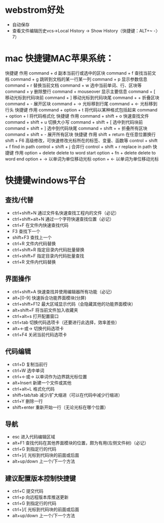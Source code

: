 # webstrom好处
* 自动保存
* 查看文件编辑历史vcs->Local History -> Show History（快捷键：ALT+~ -〉7）

# mac 快捷键MAC苹果系统：

快捷键	作用
command + d	副本当前行或选中的区块
command + f	查找当前文档
command + g	跳转到文档的某一行某一列
command + p	显示参数信息
command + r	替换当前文档
command + w	选中当前单词、行、区块等
command + y	删除整行
command + mouseover	显示主要信息
command + [	移动光标到代码块前
command + ]	移动光标到代码块尾
command + +	折叠区块
command + -	展开区块
command + ->	光标移到行尾
command + <-	光标移到行头
快捷键	作用
command + option + t	将代码以某种格式包括起来
command + option + l	将代码格式化
快捷键	作用
command + shift + o	快速查找文件
command + shift + u	切换大小写
command + shift + [	选中到代码块前
command + shift + ]	选中到代码块尾
command + shift + +	折叠所有区块
command + shift + -	展开所有区块
快捷键	作用
shift + return	在任意位置换行
shift + F6	高级修改，可快速修改光标所在的标签、变量、函数等
control + shift + f	find in path
control + shift + j	合并行
control + shift + r	replace in path
快捷键	作用
option + delete	delete to word start
option + fn + delete	delete to word end
option + ->	以单词为单位移动光标
option + <-	以单词为单位移动光标




# 快捷键windows平台
## 查找/代替
* ctrl+shift+N	通过文件名快速查找工程内的文件（必记）
* ctrl+shift+alt+N	通过一个字符快速查找位置（必记）
* ctrl+F 在文件内快速查找代码
* F3 查找下一个
* shift+F3	查找上一个
* ctrl+R 文件内代码替换
* ctrl+shift+R 指定目录内代码批量替换
* ctrl+shift+F 指定目录内代码批量查找
* ctrl+R 文件内代码替换
## 界面操作
* ctrl+shift+A	快速查找并使用编辑器所有功能（必记）
* alt+[0-9]	快速拆合功能界面模块(分屏)
* ctrl+shift+F12	最大区域显示代码（会隐藏其他的功能界面模块）
* alt+shift+F	将当前文件加入收藏夹
* ctrl+alt+s	打开配置窗口
* ctrl+tab	切换代码选项卡（还要进行此选择，效率差些）
* alt+<-或->	切换代码选项卡
* ctrl+F4	关闭当前代码选项卡
## 代码编辑
* ctrl+D	复制当前行
* ctrl+W	选中单词
* ctrl+<-或->	以单词作为边界跳光标位置
* alt+Insert	新建一个文件或其他
* ctrl+alt+L	格式化代码
* shift+tab/tab	减少/扩大缩进（可以在代码中减少行缩进）
* ctrl+Y	删除一行
* shift+enter	重新开始一行（无论光标在哪个位置）
## 导航
* esc	进入代码编辑区域
* alt+F1	查找代码在其他界面模块的位置，颇为有用(左侧文件树)（必记）
* ctrl+G	到指定行的代码
* ctrl+]/[	光标到代码块的前面或后面
* alt+up/down	上一个/下一个方法
## 建议配置版本控制快捷键
* ctrl+C	提交代码
* ctrl+p	向远程版本库推送更新
* ctrl+G	到指定行的代码
* ctrl+]/[	光标到代码块的前面或后面
* alt+up/down	上一个/下一个方法
